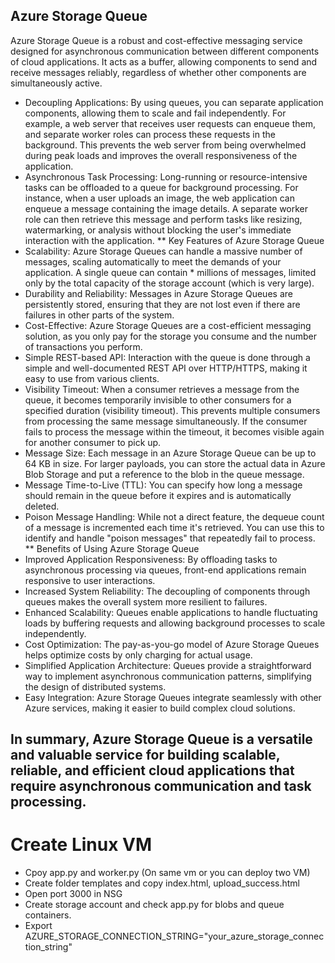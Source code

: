 ## Azure Storage Queue
   Azure Storage Queue is a robust and cost-effective messaging service designed for asynchronous communication between different components of cloud applications. It 
   acts as a buffer, allowing components to send and receive messages reliably, regardless of whether other components are simultaneously active.
*   Decoupling Applications: By using queues, you can separate application components, allowing them to scale and fail independently. For example, a web server that 
    receives user requests can enqueue them, and separate worker roles can process these requests in the background. This prevents the web server from being 
    overwhelmed during peak loads and improves the overall responsiveness of the application.  
*   Asynchronous Task Processing: Long-running or resource-intensive tasks can be offloaded to a queue for background processing. For instance, when a user uploads an 
    image, the web application can enqueue a message containing the image details. A separate worker role can then retrieve this message and perform tasks like 
    resizing, watermarking, or analysis without blocking the user's immediate interaction with the application.
** Key Features of Azure Storage Queue
* Scalability: Azure Storage Queues can handle a massive number of messages, scaling automatically to meet the demands of your application. A single queue can contain * millions of messages, limited only by the total capacity of the storage account (which is very large).
* Durability and Reliability: Messages in Azure Storage Queues are persistently stored, ensuring that they are not lost even if there are failures in other parts of 
  the system.
* Cost-Effective: Azure Storage Queues are a cost-efficient messaging solution, as you only pay for the storage you consume and the number of transactions you perform.
* Simple REST-based API: Interaction with the queue is done through a simple and well-documented REST API over HTTP/HTTPS, making it easy to use from various clients. 
* Visibility Timeout: When a consumer retrieves a message from the queue, it becomes temporarily invisible to other consumers for a specified duration (visibility 
  timeout). This prevents multiple consumers from processing the same message simultaneously. If the consumer fails to process the message within the timeout, it 
  becomes visible again for another consumer to pick up.   
* Message Size: Each message in an Azure Storage Queue can be up to 64 KB in size. For larger payloads, you can store the actual data in Azure Blob Storage and put a 
  reference to the blob in the queue message.   
* Message Time-to-Live (TTL): You can specify how long a message should remain in the queue before it expires and is automatically deleted.   
* Poison Message Handling: While not a direct feature, the dequeue count of a message is incremented each time it's retrieved. You can use this to identify and handle "poison messages" that repeatedly fail to process.   
** Benefits of Using Azure Storage Queue
* Improved Application Responsiveness: By offloading tasks to asynchronous processing via queues, front-end applications remain responsive to user interactions.   
* Increased System Reliability: The decoupling of components through queues makes the overall system more resilient to failures.   
* Enhanced Scalability: Queues enable applications to handle fluctuating loads by buffering requests and allowing background processes to scale independently.   
* Cost Optimization: The pay-as-you-go model of Azure Storage Queues helps optimize costs by only charging for actual usage.   
* Simplified Application Architecture: Queues provide a straightforward way to implement asynchronous communication patterns, simplifying the design of distributed 
  systems.   
* Easy Integration: Azure Storage Queues integrate seamlessly with other Azure services, making it easier to build complex cloud solutions.   

## In summary, Azure Storage Queue is a versatile and valuable service for building scalable, reliable, and efficient cloud applications that require asynchronous communication and task processing.


# Create Linux VM
 *  Cpoy app.py and worker.py (On same vm or you can deploy two VM)
 *  Create folder templates and copy index.html, upload_success.html
 *  Open port 3000 in NSG
 *  Create storage account and check app.py for blobs and queue containers.
 *  Export AZURE_STORAGE_CONNECTION_STRING="your_azure_storage_connection_string"
